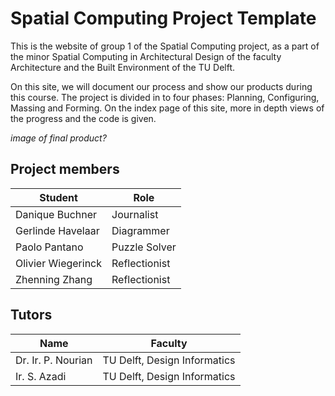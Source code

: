 # Spatial Computing Project Template

This is the website of group 1 of the Spatial Computing project, as a part of the minor Spatial Computing in Architectural Design of the faculty Architecture and the Built Environment of the TU Delft.

On this site, we will document our process and show our products during this course. The project is divided in to four phases: Planning, Configuring, Massing and Forming. On the index page of this site, more in depth views of the progress and the code is given.

*image of final product?*

## Project members
Student | Role
---------|---------
Danique Buchner | Journalist
Gerlinde Havelaar | Diagrammer
Paolo Pantano | Puzzle Solver
Olivier Wiegerinck | Reflectionist
Zhenning Zhang | Reflectionist

## Tutors
Name | Faculty
---------|----------
 Dr. Ir. P. Nourian | TU Delft, Design Informatics
 Ir. S. Azadi | TU Delft, Design Informatics 


